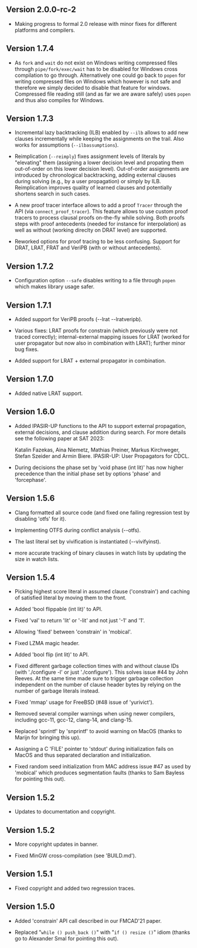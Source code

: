 Version 2.0.0-rc-2
------------------

- Making progress to formal 2.0 release with minor fixes for
  different platforms and compilers.

Version 1.7.4
-------------

- As `fork` and `wait` do not exist on Windows writing compressed files
  through `pipe/fork/exec/wait` has to be disabled for Windows cross
  compilation to go through.  Alternatively one could go back to `popen`
  for writing compressed files on Windows which however is not safe and
  therefore we simply decided to disable that feature for windows.
  Compressed file reading still (and as far we are aware safely) uses
  `popen` and thus also compiles for Windows.

Version 1.7.3
-------------

 - Incremental lazy backtracking (ILB) enabled by `--ilb` allows
   to add new clauses incrementally while keeping the assignments
   on the trail.  Also works for assumptions (`--ilbassumptions`).

 - Reimplication (`--reimply`) fixes assignment levels of literals
   by "elevating" them (assigning a lower decision level and propating
   them out-of-order on this lower decision level).  Out-of-order
   assignments are introduced by chronological backtracking, adding
   external clauses during solving (e.g., by a user propagation)
   or simply by ILB. Reimplication improves quality of learned
   clauses and potentially shortens search in such cases.
   
 - A new proof tracer interface allows to add a proof `Tracer`
   through the API (via `connect_proof_tracer`). This feature
   allows to use custom proof tracers to process
   clausal proofs on-the-fly while solving.  Both proofs steps
   with proof antecedents (needed for instance for interpolation)
   as well as without (working direclty on DRAT level) are
   supported.
   
 - Reworked options for proof tracing to be less confusing.
   Support for DRAT, LRAT, FRAT and VeriPB (with or without
   antecedents).

Version 1.7.2
-------------

- Configuration option `--safe` disables writing to a file
  through `popen` which makes library usage safer.

Version 1.7.1
-------------

 - Added support for VeriPB proofs (--lrat --lratveripb).

 - Various fixes: LRAT proofs for constrain (which previously were
   not traced correctly); internal-external mapping issues for LRAT
   (worked for user propagator but now also in combination with LRAT);
   further minor bug fixes.

 - Added support for LRAT + external propagator in combination.

Version 1.7.0
-------------

 - Added native LRAT support.

Version 1.6.0
-------------

 - Added IPASIR-UP functions to the API to support external propagation,
   external decisions, and clause addition during search.
   For more details see the following paper at SAT 2023:

   Katalin Fazekas, Aina Niemetz, Mathias Preiner, Markus Kirchweger,
   Stefan Szeider and Armin Biere. IPASIR-UP: User Propagators for CDCL.

 - During decisions the phase set by 'void phase (int lit)' has now
   higher precedence than the initial phase set by options 'phase' and
   'forcephase'.

Version 1.5.6
-------------

 - Clang formatted all source code (and fixed one failing regression
   test by disabling 'otfs' for it).

 - Implementing OTFS during conflict analysis (--otfs).

 - The last literal set by vivification is instantiated (--vivifyinst).

 - more accurate tracking of binary clauses in watch lists by updating
   the size in watch lists.

Version 1.5.4
-------------

- Picking highest score literal in assumed clause ('constrain')
  and caching of satisfied literal by moving them to the front.

- Added 'bool flippable (int lit)' to API.

- Fixed 'val' to return 'lit' or '-lit' and not just '-1' and '1'.

- Allowing 'fixed' between 'constrain' in 'mobical'.

- Fixed LZMA magic header.

- Added 'bool flip (int lit)' to API.

- Fixed different garbage collection times with and without
  clause IDs (with './configure -l' or just './configure').
  This solves issue #44 by John Reeves.  At the same time
  made sure to trigger garbage collection independent on the
  number of clause header bytes by relying on the number of
  garbage literals instead.

- Fixed 'mmap' usage for FreeBSD (#48 issue of 'yurivict').

- Removed several compiler warnings when using newer compilers,
  including gcc-11, gcc-12, clang-14, and clang-15.

- Replaced 'sprintf' by 'snprintf' to avoid warning on MacOS
  (thanks to Marijn for bringing this up).

- Assigning a C 'FILE' pointer to 'stdout' during initialization
  fails on MacOS and thus separated declaration and initialization.

- Fixed random seed initialization from MAC address issue #47
  as used by 'mobical' which produces segmentation faults
  (thanks to Sam Bayless for pointing this out).

Version 1.5.2
-------------

- Updates to documentation and copyright.

Version 1.5.2
-------------

- More copyright updates in banner.

- Fixed MinGW cross-compilation (see 'BUILD.md').

Version 1.5.1
-------------

- Fixed copyright and added two regression traces.

Version 1.5.0
-------------

- Added 'constrain' API call described in our FMCAD'21 paper.

- Replaced "`while () push_back ()`" with "`if () resize ()`" idiom
  (thanks go to Alexander Smal for pointing this out).

